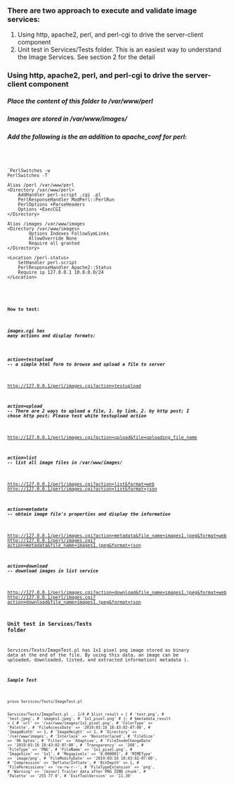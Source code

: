 ### There are two approach to execute and validate image services:
1.  Using http, apache2, perl, and perl-cgi to drive the server-client component
2.  Unit test in Services/Tests folder.  This is an easiest way to understand the Image Services.  See section 2 for the detail


### Using http, apache2, perl, and perl-cgi to drive the server-client component

##### Place the content of this folder to /var/www/perl
##### Images are stored in /var/www/images/
##### Add the following is the an addition to apache_conf for perl:
<code>
    
    `PerlSwitches -w
    PerlSwitches -T`

    Alias /perl /var/www/perl
    <Directory /var/www/perl>
        AddHandler perl-script .cgi .pl
        PerlResponseHandler ModPerl::PerlRun
        PerlOptions +ParseHeaders
        Options +ExecCGI
    </Directory>

    Alias /images /var/www/images
    <Directory /var/www/images>
            Options Indexes FollowSymLinks
            AllowOverride None
            Require all granted
    </Directory>

    <Location /perl-status>
        SetHandler perl-script
        PerlResponseHandler Apache2::Status
        Require ip 127.0.0.1 10.0.0.0/24
    </Location>
<code>

#### How to test:
##### images.cgi has many actions and display formats:

##### action=testupload -- a simple html form to browse and upload a file to server
http://127.0.0.1/perl/images.cgi?action=testupload

##### action=upload -- There are 2 ways to upload a file, 1. by link, 2. by http post; I chose http post;  Please test white testupload action
http://127.0.0.1/perl/images.cgi?action=upload&file=uploading_file_name

##### action=list -- list all image files in /var/www/images/
http://127.0.0.1/perl/images.cgi?action=list&format=web
http://127.0.0.1/perl/images.cgi?action=list&format=json

##### action=metadata -- obtain image file's properties and display the information
http://127.0.0.1/perl/images.cgi?action=metadata&file_name=images1.jpeg&format=web
http://127.0.0.1/perl/images.cgi?action=metadata&file_name=images1.jpeg&format=json

##### action=download -- download images in list service
http://127.0.0.1/perl/images.cgi?action=download&file_name=images1.jpeg&format=web
http://127.0.0.1/perl/images.cgi?action=download&file_name=images1.jpeg&format=json



### Unit test in Services/Tests folder
Services/Tests/ImageTest.pl has 1x1 pixel png image stored as binary data at the end of the file.  By using this data, an image can be uploaded, downloaded, listed, and extracted information( metadata ).

##### Sample Test
<code>
prove Services/Tests/ImageTest.pl 

Services/Tests/ImageTest.pl .. 1/4     # $list_result = [
    #                  'test.png',
    #                  'test.jpeg',
    #                  'images1.jpeg',
    #                  '1x1_pixel.png'
    #                ];
    # $metadata_result = {
    #                      'url' => '/var/www/images/1x1_pixel.png',
    #                      'ColorType' => 'Palette',
    #                      'FileAccessDate' => '2019:03:16 18:43:02-07:00',
    #                      'ImageWidth' => 1,
    #                      'ImageHeight' => 1,
    #                      'Directory' => '/var/www/images',
    #                      'Interlace' => 'Noninterlaced',
    #                      'FileSize' => '96 bytes',
    #                      'Filter' => 'Adaptive',
    #                      'FileInodeChangeDate' => '2019:03:16 18:43:02-07:00',
    #                      'Transparency' => '204',
    #                      'FileType' => 'PNG',
    #                      'FileName' => '1x1_pixel.png',
    #                      'ImageSize' => '1x1',
    #                      'Megapixels' => '0.000001',
    #                      'MIMEType' => 'image/png',
    #                      'FileModifyDate' => '2019:03:16 18:43:02-07:00',
    #                      'Compression' => 'Deflate/Inflate',
    #                      'BitDepth' => 1,
    #                      'FilePermissions' => 'rw-rw-r--',
    #                      'FileTypeExtension' => 'png',
    #                      'Warning' => '[minor] Trailer data after PNG IEND chunk',
    #                      'Palette' => '255 77 0',
    #                      'ExifToolVersion' => '11.30'

<code>
